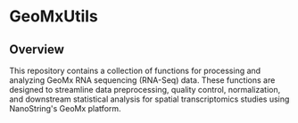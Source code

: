 # GeoMxUtils

## Overview

This repository contains a collection of functions for processing and analyzing GeoMx RNA sequencing (RNA-Seq) data. These functions are designed to streamline data preprocessing, quality control, normalization, and downstream statistical analysis for spatial transcriptomics studies using NanoString's GeoMx platform.
